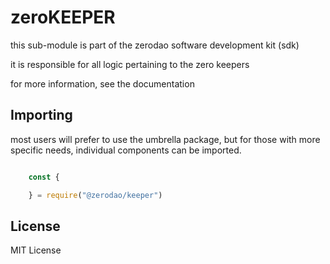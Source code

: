 # zeroKEEPER

this sub-module is part of the zerodao software development kit (sdk)

it is responsible for all logic pertaining to the zero keepers

for more information, see the documentation

## Importing 

most users will prefer to use the umbrella package, but for those with more specific needs, individual components can be imported.

``` javascript 

    const {

    } = require("@zerodao/keeper")
```

## License

MIT License
